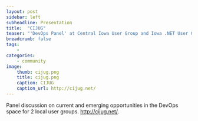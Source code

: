 ```yaml
---
layout: post
sidebar: left
subheadline: Presentation
title:  "CIJUG"
teaser: "'DevOps Panel' at Central Iowa User Group and Iowa .NET User Group"
breadcrumb: false
tags:
    - 
categories:
    - community
image:
    thumb: cijug.png
    title: cijug.png
    caption: CIJUG
    caption_url: http://cijug.net/
---
```

Panel discussion on current and emerging opportunities in the DevOps space for 2 local user groups.
<a href='http://cijug.net/' target='new'>http://cijug.net/</a>.

